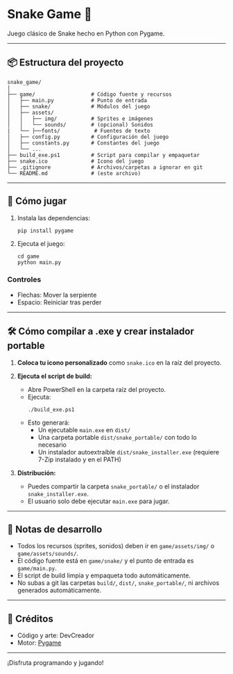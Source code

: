 # Snake Game 🐍

Juego clásico de Snake hecho en Python con Pygame.

---

## 📦 Estructura del proyecto

```
snake_game/
│
├── game/                  # Código fuente y recursos
│   ├── main.py            # Punto de entrada
│   ├── snake/             # Módulos del juego
│   ├── assets/
│   │   ├── img/           # Sprites e imágenes
│   │   └── sounds/        # (opcional) Sonidos
|   └── ├──fonts/           # Fuentes de texto
│   ├── config.py          # Configuración del juego
│   ├── constants.py       # Constantes del juego
│   └── ...
├── build_exe.ps1          # Script para compilar y empaquetar
├── snake.ico              # Icono del juego
├── .gitignore             # Archivos/carpetas a ignorar en git
└── README.md              # (este archivo)
```

---

## 🚀 Cómo jugar

1. Instala las dependencias:
   ```
   pip install pygame
   ```
2. Ejecuta el juego:
   ```
   cd game
   python main.py
   ```

### Controles
- Flechas: Mover la serpiente
- Espacio: Reiniciar tras perder

---

## 🛠️ Cómo compilar a .exe y crear instalador portable

1. **Coloca tu icono personalizado** como `snake.ico` en la raíz del proyecto.
2. **Ejecuta el script de build:**
   - Abre PowerShell en la carpeta raíz del proyecto.
   - Ejecuta:
     ```
     ./build_exe.ps1
     ```
   - Esto generará:
     - Un ejecutable `main.exe` en `dist/`
     - Una carpeta portable `dist/snake_portable/` con todo lo necesario
     - Un instalador autoextraíble `dist/snake_installer.exe` (requiere 7-Zip instalado y en el PATH)

3. **Distribución:**
   - Puedes compartir la carpeta `snake_portable/` o el instalador `snake_installer.exe`.
   - El usuario solo debe ejecutar `main.exe` para jugar.

---

## 📝 Notas de desarrollo
- Todos los recursos (sprites, sonidos) deben ir en `game/assets/img/` o `game/assets/sounds/`.
- El código fuente está en `game/snake/` y el punto de entrada es `game/main.py`.
- El script de build limpia y empaqueta todo automáticamente.
- No subas a git las carpetas `build/`, `dist/`, `snake_portable/`, ni archivos generados automáticamente.

---

## 🐍 Créditos
- Código y arte: DevCreador
- Motor: [Pygame](https://www.pygame.org/)

---

¡Disfruta programando y jugando!
